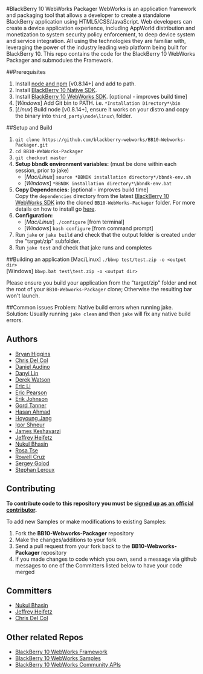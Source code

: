 #BlackBerry 10 WebWorks Packager
WebWorks is an application framework and packaging tool that allows a developer to create a standalone BlackBerry application using HTML5/CSS/JavaScript.  Web developers can create a device application experience, including AppWorld distribution and monetization to system security policy enforcement, to deep device system and service integration. All using the technologies they are familiar with, leveraging the power of the industry leading web platform being built for BlackBerry 10.
This repo contains the code for the BlackBerry 10 WebWorks Packager and submodules the Framework.

##Prerequisites
1. Install [node and npm](http://nodejs.org/download/) [v0.8.14+] and add to path.
2. Install [BlackBerry 10 Native SDK](http://developer.blackberry.com/native/beta/download/).
3. Install [BlackBerry 10 WebWorks SDK](https://developer.blackberry.com/html5/download/sdk). [optional - improves build time]
4. [*Windows*] Add Git bin to PATH. i.e. `*Installation Directory*\bin`
5. [*Linux*] Build node [v0.8.14+], ensure it works on your distro and copy the binary into `third_party\node\linux\` folder.

##Setup and Build
1. `git clone https://github.com/blackberry-webworks/BB10-Webworks-Packager.git`
2. `cd BB10-WebWorks-Packager`
3. `git checkout master`
4. **Setup bbndk environment variables:** (must be done within each session, prior to jake)
    - [*Mac/Linux*] `source *BBNDK installation directory*/bbndk-env.sh`
    - [*Windows*] `*BBNDK installation directory*\bbndk-env.bat`
5. **Copy Dependencies:** [optional - improves build time]<br />
    Copy the `dependencies` directory from the latest [BlackBerry 10 WebWorks SDK](https://developer.blackberry.com/html5/download/sdk) into the cloned `BB10-WebWorks-Packager` folder. For more details on how to install go [here](https://developer.blackberry.com/html5/documentation/install_and_configure_ww_bb10_2007535_11.html).
6. **Configuration:**
    - [*Mac/Linux*] `./configure` [from terminal]
    - [*Windows*] `bash configure` [from command prompt]
7. Run `jake` or `jake build` and check that the output folder is created under the "target/zip" subfolder.
8. Run `jake test` and check that jake runs and completes

##Building an application
[Mac/Linux] `./bbwp test/test.zip -o <output dir>`<br />
[Windows] `bbwp.bat test\test.zip -o <output dir>`<br />

Please ensure you build your application from the "target/zip" folder and not the root of your `BB10-Webworks-Packager` clone;
Otherwise the resulting bar won't launch.

##Common issues
Problem: Native build errors when running jake.
<br />
Solution: Usually running `jake clean` and then `jake` will fix any native build errors.

## Authors
* [Bryan Higgins](http://github.com/bryanhiggins)
* [Chris Del Col](http://github.com/cdelcol)
* [Daniel Audino](http://github.com/danielaudino)
* [Danyi Lin](http://github.com/dylin)
* [Derek Watson](http://github.com/derek-watson)
* [Eric Li](http://github.com/ericleili)
* [Eric Pearson](http://github.com/pagey)
* [Erik Johnson](http://github.com/erikj54)
* [Gord Tanner](http://github.com/gtanner)
* [Hasan Ahmad](http://github.com/haahmad)
* [Hoyoung Jang](http://github.com/hoyoungjang)
* [Igor Shneur](http://github.com/ishneur)
* [James Keshavarzi](http://github.com/jkeshavarzi)
* [Jeffrey Heifetz](http://github.com/jeffheifetz)
* [Nukul Bhasin](http://github.com/nukulb)
* [Rosa Tse](http://github.com/rwmtse)
* [Rowell Cruz](http://github.com/rcruz)
* [Sergey Golod](http://github.com/tohman)
* [Stephan Leroux](http://github.com/sleroux)

## Contributing
**To contribute code to this repository you must be [signed up as an official contributor](http://blackberry.github.com/howToContribute.html).**

To add new Samples or make modifications to existing Samples:

1. Fork the **BB10-Webworks-Packager** repository
2. Make the changes/additions to your fork
3. Send a pull request from your fork back to the **BB10-Webworks-Packager** repository
4. If you made changes to code which you own, send a message via github messages to one of the Committers listed below to have your code merged

## Committers
* [Nukul Bhasin](http://github.com/nukulb)
* [Jeffrey Heifetz](http://github.com/jeffheifetz)
* [Chris Del Col](http://github.com/cdelcol)

## Other related Repos
 * [BlackBerry 10 WebWorks Framework](https://github.com/blackberry/BB10-WebWorks-Framework)
 * [BlackBerry 10 WebWorks Samples](https://github.com/blackberry/BB10-WebWorks-Samples)
 * [BlackBerry 10 WebWorks Community APIs](https://github.com/blackberry/WebWorks-Community-APIs/tree/master/BB10)
